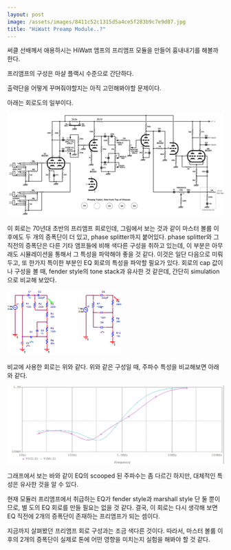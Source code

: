 ```yaml
---
layout: post
image: /assets/images/8411c52c1315d5a4ce5f283b9c7e9d07.jpg
title: "HiWatt Preamp Module..?"
---
```


써클 선배께서 애용하시는 HiWatt 앰프의 프리앰프 모듈을 만들어 흉내내기를 해볼까 한다.

프리앰프의 구성은 마샬 플랙시 수준으로 간단하다.

출력단을 어떻게 꾸며줘야할지는 아직 고민해봐야할 문제이다.

아래는 회로도의 일부이다.

![image](/assets/images/8411c52c1315d5a4ce5f283b9c7e9d07.jpg)


이 회로는 70년대 초반의 프리앰프 회로인데, 그림에서 보는 것과 같이 마스터 볼륨 이후에도 두 개의 증폭단이 더 있고, phase splitter까지 붙어있다. phase splitter와 그 직전의 증폭단은 다른 기타 앰프들에 비해 색다른 구성을 취하고 있는데, 이 부분은 아무래도 시뮬레이션을 통해서 그 특성을 파악해야 좋을 것 같다. 이것은 일단 다음으로 미뤄두고, 또 한가지 특이한 부분인 EQ 회로의 특성을 파악할 필요가 있다. 회로의 cap 값이나 구성을 볼 때, fender style의 tone stack과 유사한 것 같은데, 간단히 simulation으로 비교해 보았다.

![image](/assets/images/7560aa14a02b582292fb8683861ecb13.jpg)

비교에 사용한 회로는 위와 같다. 위와 같은 구성일 때, 주파수 특성을 비교해보면 아래와 같다.

![image](/assets/images/bb34a249098cb63211205d75691c2e78.jpg)

그래프에서 보는 바와 같이 EQ의 scooped 된 주파수는 좀 다르긴 하지만, 대체적인 특성은 유사한 것을 알 수 있다.

현재 모듈러 프리앰프에서 취급하는 EQ가 fender style과 marshall style 단 둘 뿐이므로, 별 도의 EQ 회로를 만들 필요는 없을 것 같다. 결국, 이 회로는 다시 생각해 보면 EQ 직전에 2개의 증폭단이 존재하는 프리앰프가 되는 셈이다.

지금까지 살펴봤던 프리앰프 회로 구성과는 조금 색다른 것이다. 따라서, 마스터 볼륨 이후의 2개의 증폭단이 실제로 톤에 어떤 영향을 미치는지 실험을 해봐야 할 것 같다. 



